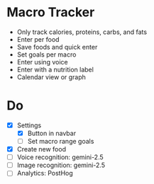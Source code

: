 # Macro Tracker

- Only track calories, proteins, carbs, and fats
- Enter per food
- Save foods and quick enter
- Set goals per macro
- Enter using voice
- Enter with a nutrition label
- Calendar view or graph

# Do

- [x] Settings
    - [x] Button in navbar
    - [ ] Set macro range goals
- [x] Create new food
- [ ] Voice recognition: gemini-2.5
- [ ] Image recognition: gemini-2.5
- [ ] Analytics: PostHog
